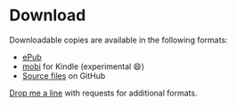 # Download

Downloadable copies are available in the following formats:

* [ePub](Exploring_the_Future_of_Web_Monetization.epub)
* [mobi](Exploring_the_Future_of_Web_Monetization.mobi) for Kindle (experimental :smile:)
* [Source files](https://github.com/yiibu/web-monetization) on GitHub

[Drop me a line](https://twitter.com/stephanierieger) with requests for additional formats.